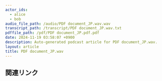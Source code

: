 ```yaml
---
actor_ids:
  - alice
  - bob
audio_file_path: /audio/PDF document_JP.wav.wav
transcript_path: /transcript/PDF document_JP.wav.txt
pdffile_path: /pdf/PDF document_JP.pdf.pdf
date: 2024-11-19 03:58:07 +0900
description: Auto-generated podcast article for PDF document_JP.wav.
layout: article
title: PDF document_JP.wav
---
```


## 関連リンク
